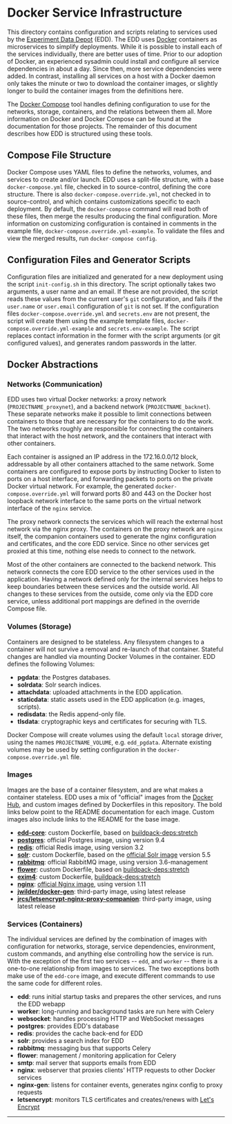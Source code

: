 # Docker Service Infrastructure

This directory contains configuration and scripts relating to services used by the
[Experiment Data Depot][1] (EDD). The EDD uses [Docker][2] containers as microservices to
simplify deployments. While it is possible to install each of the services individually, there
are better uses of time. Prior to our adoption of Docker, an experienced sysadmin could install
and configure all service dependencies in about a day. Since then, more service dependencies were
added. In contrast, installing all services on a host with a Docker daemon only takes the minute
or two to download the container images, or slightly longer to build the container images from
the definitions here.

The [Docker Compose][3] tool handles defining configuration to use for the networks, storage,
containers, and the relations between them all. More information on Docker and Docker Compose can
be found at the documentation for those projects. The remainder of this document describes how
EDD is structured using these tools.

## Compose File Structure

Docker Compose uses YAML files to define the networks, volumes, and services to create and/or
launch. EDD uses a split-file structure, with a base `docker-compose.yml` file, checked in to
source-control, defining the core structure. There is also `docker-compose.override.yml`, not
checked in to source-control, and which contains customizations specific to each deployment.
By default, the `docker-compose` command will read both of these files, then merge the results
producing the final configuration. More information on customizing configuration is contained
in comments in the example file, `docker-compose.override.yml-example`. To validate the files and
view the merged results, run `docker-compose config`.

## Configuration Files and Generator Scripts

Configuration files are initialized and generated for a new deployment using the script
`init-config.sh` in this directory. The script optionally takes two arguments, a user name and
an email. If these are not provided, the script reads these values from the current user's `git`
configuration, and fails if the `user.name` or `user.email` configuration of `git` is not set.
If the configuration files `docker-compose.override.yml` and `secrets.env` are not present, the
script will create them using the example template files, `docker-compose.override.yml-example`
and `secrets.env-example`. The script replaces contact information in the former with the script
arguments (or git configured values), and generates random passwords in the latter.

## Docker Abstractions

### Networks (Communication)

EDD uses two virtual Docker networks: a proxy network (`PROJECTNAME_proxynet`), and a backend
network (`PROJECTNAME_backnet`). These separate networks make it possible to limit connections
between containers to those that are necessary for the containers to do the work. The two networks
roughly are responsible for connecting the containers that interact with the host network, and the
containers that interact with other containers.

Each container is assigned an IP address in the 172.16.0.0/12 block, addressable by all other
containers attached to the same network. Some containers are configured to expose ports by
instructing Docker to listen to ports on a host interface, and forwarding packets to ports on
the private Docker virtual network. For example, the generated `docker-compose.override.yml`
will forward ports 80 and 443 on the Docker host loopback network interface to the same ports on
the virtual network interface of the `nginx` service.

The proxy network connects the services which will reach the external host network via the nginx
proxy. The containers on the proxy network are `nginx` itself, the companion containers used to
generate the nginx configuration and certificates, and the core EDD service. Since no other
services get proxied at this time, nothing else needs to connect to the network.

Most of the other containers are connected to the backend network. This network connects the core
EDD service to the other services used in the application. Having a network defined only for the
internal services helps to keep boundaries between these services and the outside world. All
changes to these services from the outside, come only via the EDD core service, unless additional
port mappings are defined in the override Compose file.

### Volumes (Storage)

Containers are designed to be stateless. Any filesystem changes to a container will not survive a
removal and re-launch of that container. Stateful changes are handled via mounting Docker Volumes
in the container. EDD defines the following Volumes:

* __pgdata__: the Postgres databases.
* __solrdata__: Solr search indices.
* __attachdata__: uploaded attachments in the EDD application.
* __staticdata__: static assets used in the EDD application (e.g. images, scripts).
* __redisdata__: the Redis append-only file.
* __tlsdata__: cryptographic keys and certificates for securing with TLS.

Docker Compose will create volumes using the default `local` storage driver, using the names
`PROJECTNAME_VOLUME`, e.g. `edd_pgdata`. Alternate existing volumes may be used by setting
configuration in the `docker-compose.override.yml` file.

### Images

Images are the base of a container filesystem, and are what makes a container stateless. EDD uses
a mix of "official" images from the [Docker Hub][4], and custom images defined by Dockerfiles in
this repository. The bold links below point to the README documentation for each image. Custom
images also include links to the README for the base image.

* __[edd-core][5]__: custom Dockerfile, based on [buildpack-deps:stretch][6]
* __[postgres][7]__: official Postgres image, using version 9.4
* __[redis][8]__: official Redis image, using version 3.2
* __[solr][9]__: custom Dockerfile, based on the [official Solr image][10] version 5.5
* __[rabbitmq][11]__: official RabbitMQ image, using version 3.6-management
* __[flower][12]__: custom Dockerfile, based on [buildpack-deps:stretch][6]
* __[exim4][13]__: custom Dockerfile, [buildpack-deps:stretch][6]
* __[nginx][14]__: [official Nginx image][15], using version 1.11
* __[jwilder/docker-gen][16]__: third-party image, using latest release
* __[jrcs/letsencrypt-nginx-proxy-companion][17]__: third-party image, using latest release

### Services (Containers)

The individual services are defined by the combination of images with configuration for networks,
storage, service dependencies, environment, custom commands, and anything else controlling how
the service is run. With the exception of the first two services -- `edd`, and `worker` -- there
is a one-to-one relationship from images to services. The two exceptions both make use of the
`edd-core` image, and execute different commands to use the same code for different roles.

* __edd__: runs initial startup tasks and prepares the other services, and runs the EDD webapp
* __worker__: long-running and background tasks are run here with Celery
* __websocket__: handles processing HTTP and WebSocket messages
* __postgres__: provides EDD's database
* __redis__: provides the cache back-end for EDD
* __solr__: provides a search index for EDD
* __rabbitmq__: messaging bus that supports Celery
* __flower__: management / monitoring application for Celery
* __smtp__: mail server that supports emails from EDD
* __nginx__: webserver that proxies clients' HTTP requests to other Docker services
* __nginx-gen__: listens for container events, generates nginx config to proxy requests
* __letsencrypt__: monitors TLS certificates and creates/renews with [Let's Encrypt][18]

---------------------------------------------------------------------------------------------------

[1]:    ../README.md
[2]:    https://docker.io
[3]:    https://docs.docker.com/compose/overview/
[4]:    https://hub.docker.com/explore/
[5]:    edd/README.md
[6]:    https://hub.docker.com/_/buildpack-deps/
[7]:    https://hub.docker.com/_/postgres/
[8]:    https://hub.docker.com/_/redis/
[9]:    solr/README.md
[10]:   https://hub.docker.com/_/solr/
[11]:   https://hub.docker.com/_/rabbitmq/
[12]:   flower/README.md
[13]:   smtp/README.md
[14]:   nginx/README.md
[15]:   https://hub.docker.com/_/nginx/
[16]:   https://github.com/jwilder/docker-gen
[17]:   https://github.com/JrCs/docker-letsencrypt-nginx-proxy-companion
[18]:   https://letsencrypt.org
